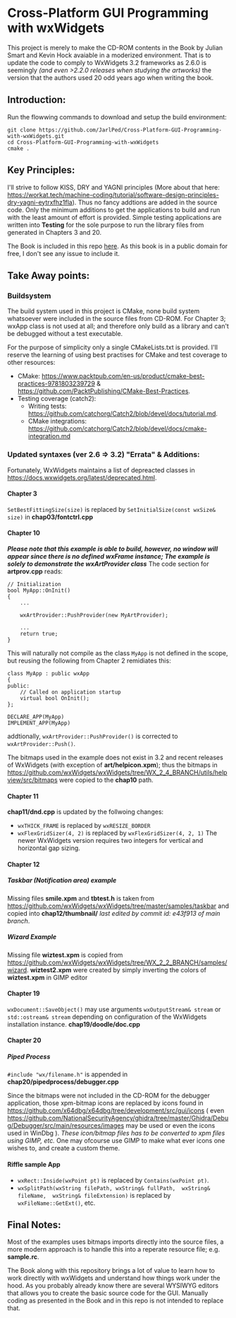 # Cross-Platform GUI Programming with wxWidgets
This project is merely to make the CD-ROM contents in the Book by Julian Smart and Kevin Hock avaiable in a moderized environment. That is to update the code to comply to WxWidgets 3.2 frameworks as 2.6.0 is seemingly *(and even >2.2.0 releases when studying the artworks)* the version that the authors used 20 odd years ago when writing the book.

## Introduction:

Run the flowwing commands to download and setup the build environment:
```
git clone https://github.com/JarlPed/Cross-Platform-GUI-Programming-with-wxWidgets.git
cd Cross-Platform-GUI-Programming-with-wxWidgets
cmake .
```



## Key Principles:
I'll strive to follow KISS, DRY and YAGNI principles (More about that here: https://workat.tech/machine-coding/tutorial/software-design-principles-dry-yagni-eytrxfhz1fla). Thus no fancy addtions are added in the source code. Only the minimum additions to get the applications to build and run with the least amount of effort is provided. Simple testing applications are written into **Testing** for the sole purpose to run the library files from generated in Chapters 3 and 20.

The Book is included in this repo [here](BOOK%20Cross-Platform%20GUI%20Programming%20with%20wxWidgets.pdf). As this book is in a public domain for free, I don't see any issue to include it.   

## Take Away points:

### Buildsystem
The build system used in this project is CMake, none build system whatsoever were included in the source files from CD-ROM. For Chapter 3; wxApp class is not used at all; and therefore only build as a library and can't be debugged without a test executable. 

For the purpose of simplicity only a single CMakeLists.txt is provided. I'll reserve the learning of using best practises for CMake and test coverage to other resources:
* CMake: https://www.packtpub.com/en-us/product/cmake-best-practices-9781803239729 & https://github.com/PacktPublishing/CMake-Best-Practices.
* Testing coverage (catch2):
  * Writing tests: https://github.com/catchorg/Catch2/blob/devel/docs/tutorial.md.
  * CMake integrations: https://github.com/catchorg/Catch2/blob/devel/docs/cmake-integration.md

### Updated syntaxes (ver 2.6 => 3.2) "Errata" & Additions:

Fortunately, WxWidgets maintains a list of depreacted classes in https://docs.wxwidgets.org/latest/deprecated.html.

#### Chapter 3
`SetBestFittingSize(size)` is replaced by `SetInitialSize(const wxSize& size)` in **chap03/fontctrl.cpp** 

#### Chapter 10
***Please note that this example is able to build, however, no window will appear since there is no defined wxFrame instance; The example is solely to demonstrate the wxArtProvider class***
The code section for **artprov.cpp** reads: 
```
// Initialization
bool MyApp::OnInit()
{
    ...

    wxArtProvider::PushProvider(new MyArtProvider);

    ...
    return true;
}
```
This will naturally not compile as the class `MyApp` is not defined in the scope, but reusing the following from Chapter 2 remidiates this:

```
class MyApp : public wxApp
{
public:
    // Called on application startup
    virtual bool OnInit();
};

DECLARE_APP(MyApp)
IMPLEMENT_APP(MyApp)
```

addtionally, `wxArtProvider::PushProvider()` is corrected to `wxArtProvider::Push()`.

The bitmaps used in the example does not exist in 3.2 and recent releases of WxWidgets (with exception of **art/helpicon.xpm**); thus the bitmaps in  
https://github.com/wxWidgets/wxWidgets/tree/WX_2_4_BRANCH/utils/helpview/src/bitmaps were copied to the **chap10** path.




#### Chapter 11
**chap11/dnd.cpp** is updated by the follwoing changes:
* `wxTHICK_FRAME` is replaced by `wxRESIZE_BORDER`
* `wxFlexGridSizer(4, 2)` is replaced by `wxFlexGridSizer(4, 2, 1)` The newer WxWidgets version requires two integers for vertical and horizontal gap sizing.  

#### Chapter 12

##### Taskbar (Notification area) example
Missing files **smile.xpm** and **tbtest.h** is taken from https://github.com/wxWidgets/wxWidgets/tree/master/samples/taskbar and copied into **chap12/thumbnail/** *last edited by commit id: e43f913 of main branch*. 

##### Wizard Example
Missing file **wiztest.xpm** is copied from https://github.com/wxWidgets/wxWidgets/tree/WX_2_2_BRANCH/samples/wizard. **wiztest2.xpm** were created by simply inverting the colors of **wiztest.xpm** in GIMP editor

#### Chapter 19
`wxDocument::SaveObject()` may use arguments `wxOutputStream& stream` or `std::ostream& stream` depending on configuration of the WxWidgets installation instance. **chap19/doodle/doc.cpp**  

#### Chapter 20


##### Piped Process
`#include "wx/filename.h"` is appended in **chap20/pipedprocess/debugger.cpp** 

Since the bitmaps were not included in the CD-ROM for the debugger application, those xpm-bitmap icons are replaced by icons found in https://github.com/x64dbg/x64dbg/tree/development/src/gui/icons ( even https://github.com/NationalSecurityAgency/ghidra/tree/master/Ghidra/Debug/Debugger/src/main/resources/images may be used or even the icons used in WinDbg ).
*These icon/bitmap files has to be converted to xpm files using GIMP, etc.*
One may ofcourse use GIMP to make what ever icons one wishes to, and create a custom theme.

#### Riffle sample App
* `wxRect::Inside(wxPoint pt)` is replaced by `Contains(wxPoint pt)`.
* `wxSplitPath(wxString filePath, wxString& fullPath,  wxString& fileName,  wxString& fileExtension)` is replaced by `wxFileName::GetExt()`, etc.

## Final Notes:
Most of the examples uses bitmaps imports directly into the source files, a more modern approach is to handle this into a reperate resource file; e.g.  **sample.rc**.

The Book along with this repository brings a lot of value to learn how to work directly with wxWidgets and understand how things work under the hood. As you probably already know there are several WYSIWYG editors that allows you to create the basic source code for the GUI. Manually coding as presented in the Book and in this repo is not intended to replace that.